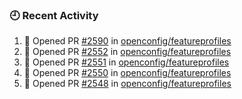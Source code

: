### 🕘 Recent Activity

<!--START_SECTION:activity-->
1. 💪 Opened PR [#2590](https://github.com/openconfig/featureprofiles/pull/2590) in [openconfig/featureprofiles](https://github.com/openconfig/featureprofiles)
2. 💪 Opened PR [#2552](https://github.com/openconfig/featureprofiles/pull/2552) in [openconfig/featureprofiles](https://github.com/openconfig/featureprofiles)
3. 💪 Opened PR [#2551](https://github.com/openconfig/featureprofiles/pull/2551) in [openconfig/featureprofiles](https://github.com/openconfig/featureprofiles)
4. 💪 Opened PR [#2550](https://github.com/openconfig/featureprofiles/pull/2550) in [openconfig/featureprofiles](https://github.com/openconfig/featureprofiles)
5. 💪 Opened PR [#2548](https://github.com/openconfig/featureprofiles/pull/2548) in [openconfig/featureprofiles](https://github.com/openconfig/featureprofiles)
<!--END_SECTION:activity-->
